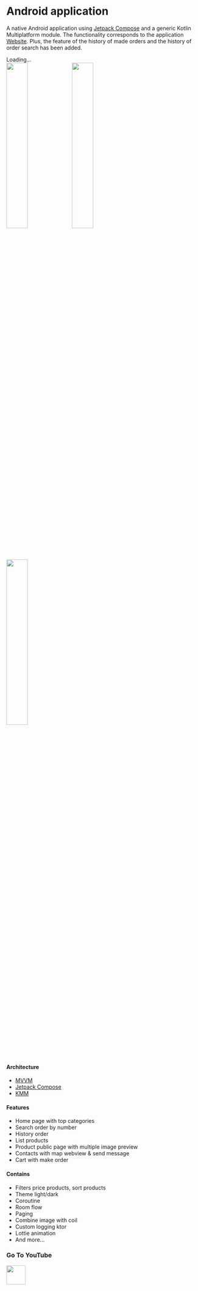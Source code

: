 # Android application

A native Android application using [Jetpack Compose](https://developer.android.com/jetpack/compose) and a generic Kotlin Multiplatform module.
The functionality corresponds to the application [Website](/km-shop/web/website/about/).
Plus, the feature of the history of made orders and the history of order search has been added.

<div class="PrettyImage">
    <div class="PrettyImageLoading">Loading...</div>
    <div class="PrettyImagesList">
        <img src="/km-shop/images/android/android_l.png" style="width: 33.333%;"/>
        <img src="/km-shop/images/android/android_d.png" style="width: 33.333%;"/>
        <img src="/km-shop/images/android/android_anim.gif" style="width: 33.333%;"/>
    </div>
</div>

#### Architecture

* [MVVM](https://en.wikipedia.org/wiki/Model%E2%80%93view%E2%80%93viewmodel)
* [Jetpack Compose](https://developer.android.com/jetpack/compose)
* [KMM](https://kotlinlang.org/docs/multiplatform-mobile-getting-started.html)

#### Features

* Home page with top categories
* Search order by number
* History order
* List products
* Product public page with multiple image preview
* Contacts with map webview & send message
* Cart with make order

#### Contains

* Filters price products, sort products
* Theme light/dark
* Coroutine
* Room flow
* Paging
* Combine image with coil
* Custom logging ktor
* Lottie animation
* And more...

### Go To YouTube

<a target="_blank" href="https://youtu.be/0zEC6xX8T-c">
    <img src="/km-shop/images/btn_youtube.gif" style="height: 50px;">
</a>